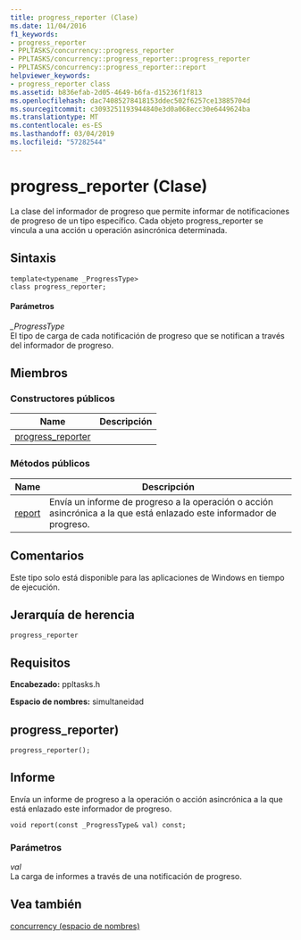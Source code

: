 ```yaml
---
title: progress_reporter (Clase)
ms.date: 11/04/2016
f1_keywords:
- progress_reporter
- PPLTASKS/concurrency::progress_reporter
- PPLTASKS/concurrency::progress_reporter::progress_reporter
- PPLTASKS/concurrency::progress_reporter::report
helpviewer_keywords:
- progress_reporter class
ms.assetid: b836efab-2d05-4649-b6fa-d15236f1f813
ms.openlocfilehash: dac74085278418153ddec502f6257ce13885704d
ms.sourcegitcommit: c3093251193944840e3d0a068ecc30e6449624ba
ms.translationtype: MT
ms.contentlocale: es-ES
ms.lasthandoff: 03/04/2019
ms.locfileid: "57282544"
---
```

# <a name="progressreporter-class"></a>progress_reporter (Clase)

La clase del informador de progreso que permite informar de notificaciones de progreso de un tipo específico. Cada objeto progress_reporter se vincula a una acción u operación asincrónica determinada.

## <a name="syntax"></a>Sintaxis

```
template<typename _ProgressType>
class progress_reporter;
```

#### <a name="parameters"></a>Parámetros

*_ProgressType*<br/>
El tipo de carga de cada notificación de progreso que se notifican a través del informador de progreso.

## <a name="members"></a>Miembros

### <a name="public-constructors"></a>Constructores públicos

|Name|Descripción|
|----------|-----------------|
|[progress_reporter](#ctor)||

### <a name="public-methods"></a>Métodos públicos

|Name|Descripción|
|----------|-----------------|
|[report](#report)|Envía un informe de progreso a la operación o acción asincrónica a la que está enlazado este informador de progreso.|

## <a name="remarks"></a>Comentarios

Este tipo solo está disponible para las aplicaciones de Windows en tiempo de ejecución.

## <a name="inheritance-hierarchy"></a>Jerarquía de herencia

`progress_reporter`

## <a name="requirements"></a>Requisitos

**Encabezado:** ppltasks.h

**Espacio de nombres:** simultaneidad

##  <a name="ctor"></a> progress_reporter)

```
progress_reporter();
```

##  <a name="report"></a> Informe

Envía un informe de progreso a la operación o acción asincrónica a la que está enlazado este informador de progreso.

```
void report(const _ProgressType& val) const;
```

### <a name="parameters"></a>Parámetros

*val*<br/>
La carga de informes a través de una notificación de progreso.

## <a name="see-also"></a>Vea también

[concurrency (espacio de nombres)](concurrency-namespace.md)
